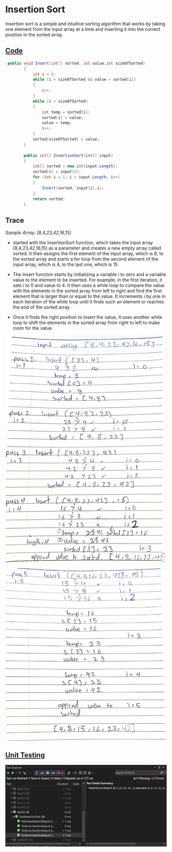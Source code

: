 # Insertion Sort

Insertion sort is a simple and intuitive sorting algorithm that works by taking one element from the input array at a time and inserting it into the correct position in the sorted array.

## [Code](../data-structures-and-algorithms/Sorting/CC26.cs)

```csharp
 public void Insert(int[] sorted, int value,int sizeOfSorted)
        {
            int i = 0;
            while (i < sizeOfSorted && value > sorted[i])
            {
                i++;
            }
            while (i < sizeOfSorted)
            {
                int temp = sorted[i];
                sorted[i] = value;
                value = temp;
                i++;
            }
            sorted[sizeOfSorted] = value;
        }

        public int[] InsertionSort(int[] input)
        {
            int[] sorted = new int[input.Length];
            sorted[0] = input[0];
            for (int i = 1; i < input.Length; i++)
            {
                Insert(sorted, input[i],i);
            }
            return sorted;
        }
```

## Trace

*Sample Array: [8,4,23,42,16,15]*

- started with the InsertionSort function, which takes the input array [8,4,23,42,16,15] as a parameter and creates a new empty array called sorted. It then assigns the first element of the input array, which is 8, to the sorted array and starts a for loop from the second element of the input array, which is 4, to the last one, which is 15
	
- The Insert function starts by initializing a variable i to zero and a variable value to the element to be inserted. For example, in the first iteration, it sets i to 0 and value to 4. It then uses a while loop to compare the value with the elements in the sorted array from left to right and find the first element that is larger than or equal to the value. It increments i by one in each iteration of the while loop until it finds such an element or reaches the end of the sorted array. 

- Once it finds the right position to insert the value, it uses another while loop to shift the elements in the sorted array from right to left to make room for the value. 

![p1](../assets/CC26/trace1.png)


![p5](../assets/CC26/p5.png)


## [Unit Testing](../CodeChallengesTests/test26.cs)


![test](../assets/test26.png)


